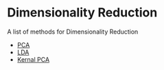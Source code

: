 # Dimensionality Reduction
A list of methods for Dimensionality Reduction
- [PCA]()
- [LDA]()
- [Kernal PCA]()
